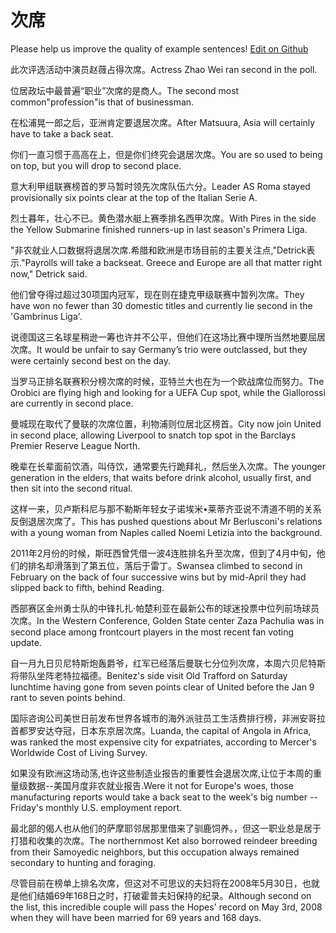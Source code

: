 # 次席

Please help us improve the quality of example sentences! [Edit on Github](https://github.com/jiyushe/jiyu-example-sentence-source/blob/main/chinese/cixi.md)

<p><span class="chinese">此次评选活动中演员赵薇占得次席。</span><span class="english">Actress Zhao Wei ran second in the poll.</span></p>

<p><span class="chinese">位居政坛中最普遍“职业”次席的是商人。</span><span class="english">The second most common"profession"is that of businessman.</span></p>

<p><span class="chinese">在松浦晃一郎之后，亚洲肯定要退居次席。</span><span class="english">After Matsuura, Asia will certainly have to take a back seat.</span></p>

<p><span class="chinese">你们一直习惯于高高在上，但是你们终究会退居次席。</span><span class="english">You are so used to being on top, but you will drop to second place.</span></p>

<p><span class="chinese">意大利甲组联赛榜首的罗马暂时领先次席队伍六分。</span><span class="english">Leader AS Roma stayed provisionally six points clear at the top of the Italian Serie A.</span></p>

<p><span class="chinese">烈士暮年，壮心不已。黄色潜水艇上赛季排名西甲次席。</span><span class="english">With Pires in the side the Yellow Submarine finished runners-up in last season's Primera Liga.</span></p>

<p><span class="chinese">"非农就业人口数据将退居次席.希腊和欧洲是市场目前的主要关注点,"Detrick表示.</span><span class="english">"Payrolls will take a backseat. Greece and Europe are all that matter right now," Detrick said.</span></p>

<p><span class="chinese">他们曾夺得过超过30项国内冠军，现在则在捷克甲级联赛中暂列次席。</span><span class="english">They have won no fewer than 30 domestic titles and currently lie second in the 'Gambrinus Liga'.</span></p>

<p><span class="chinese">说德国这三名球星稍逊一筹也许并不公平，但他们在这场比赛中理所当然地要屈居次席。</span><span class="english">It would be unfair to say Germany’s trio were outclassed, but they were certainly second best on the day.</span></p>

<p><span class="chinese">当罗马正排名联赛积分榜次席的时候，亚特兰大也在为一个欧战席位而努力。</span><span class="english">The Orobici are flying high and looking for a UEFA Cup spot, while the Giallorossi are currently in second place.</span></p>

<p><span class="chinese">曼城现在取代了曼联的次席位置，利物浦则位居北区榜首。</span><span class="english">City now join United in second place, allowing Liverpool to snatch top spot in the Barclays Premier Reserve League North.</span></p>

<p><span class="chinese">晚辈在长辈面前饮酒，叫侍饮，通常要先行跪拜礼，然后坐入次席。</span><span class="english">The younger generation in the elders, that waits before drink alcohol, usually first, and then sit into the second ritual.</span></p>

<p><span class="chinese">这样一来，贝卢斯科尼与那不勒斯年轻女子诺埃米•莱蒂齐亚说不清道不明的关系反倒退居次席了。</span><span class="english">This has pushed questions about Mr Berlusconi's relations with a young woman from Naples called Noemi Letizia into the background.</span></p>

<p><span class="chinese">2011年2月份的时候，斯旺西曾凭借一波4连胜排名升至次席，但到了4月中旬，他们的排名却滑落到了第五位，落后于雷丁。</span><span class="english">Swansea climbed to second in February on the back of four successive wins but by mid-April they had slipped back to fifth, behind Reading.</span></p>

<p><span class="chinese">西部赛区金州勇士队的中锋扎扎·帕楚利亚在最新公布的球迷投票中位列前场球员次席。</span><span class="english">In the Western Conference, Golden State center Zaza Pachulia was in second place among frontcourt players in the most recent fan voting update.</span></p>

<p><span class="chinese">自一月九日贝尼特斯炮轰爵爷，红军已经落后曼联七分位列次席，本周六贝尼特斯将带队坐阵老特拉福德。</span><span class="english">Benitez's side visit Old Trafford on Saturday lunchtime having gone from seven points clear of United before the Jan 9 rant to seven points behind.</span></p>

<p><span class="chinese">国际咨询公司美世日前发布世界各城市的海外派驻员工生活费排行榜，非洲安哥拉首都罗安达夺冠，日本东京居次席。</span><span class="english">Luanda, the capital of Angola in Africa, was ranked the most expensive city for expatriates, according to Mercer's Worldwide Cost of Living Survey.</span></p>

<p><span class="chinese">如果没有欧洲这场动荡,也许这些制造业报告的重要性会退居次席,让位于本周的重量级数据--美国月度非农就业报告.</span><span class="english">Were it not for Europe's woes, those manufacturing reports would take a back seat to the week's big number -- Friday's monthly U.S. employment report.</span></p>

<p><span class="chinese">最北部的偈人也从他们的萨摩耶邻居那里借来了​驯鹿饲养。，但这一职业总是居于打猎和收集的次席。</span><span class="english">The northernmost Ket also borrowed reindeer breeding from their Samoyedic neighbors, but this occupation always remained secondary to hunting and foraging.</span></p>

<p><span class="chinese">尽管目前在榜单上排名次席，但这对不可思议的夫妇将在2008年5月30日，也就是他们结婚69年168日之时，打破霍普夫妇保持的纪录。</span><span class="english">Although second on the list, this incredible couple will pass the Hopes' record on May 3rd, 2008 when they will have been married for 69 years and 168 days.</span></p>

